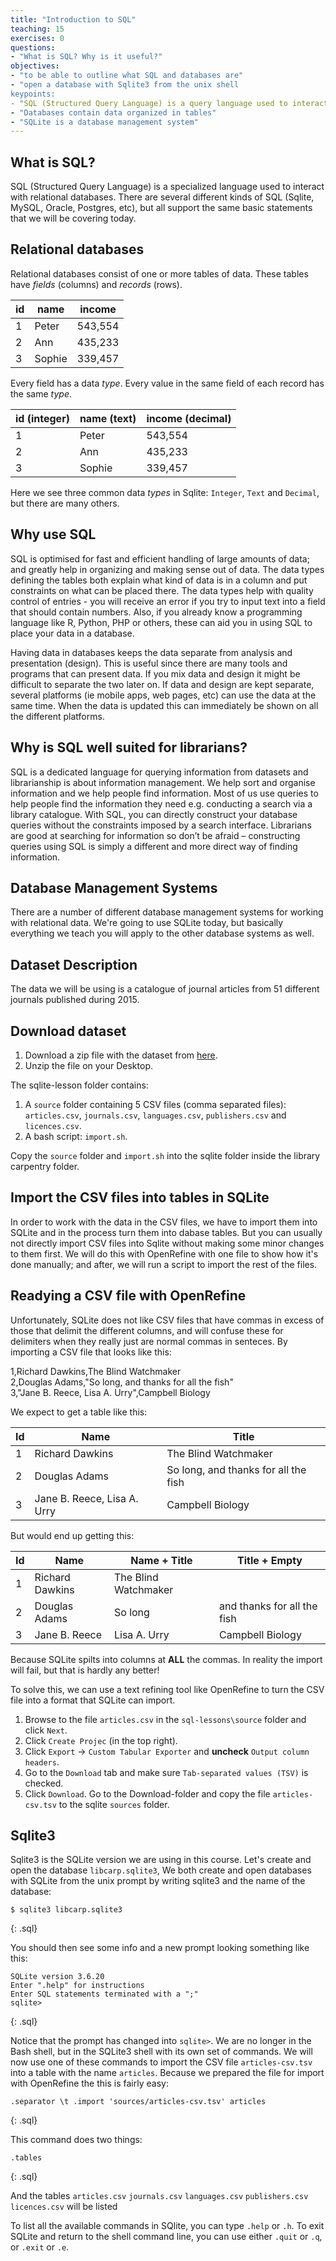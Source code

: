 ```yaml
---
title: "Introduction to SQL"
teaching: 15
exercises: 0
questions:
- "What is SQL? Why is it useful?"
objectives:
- "to be able to outline what SQL and databases are"
- "open a database with Sqlite3 from the unix shell
keypoints:
- "SQL (Structured Query Language) is a query language used to interact with databases"
- "Databases contain data organized in tables"
- "SQLite is a database management system"
---
```


## What is SQL?

SQL (Structured Query Language) is a specialized language used to interact with relational databases. 
There are several different kinds of SQL (Sqlite, MySQL, Oracle, Postgres, etc), but all support the same basic statements that we will be covering today.

## Relational databases

Relational databases consist of one or more tables of data.
These tables have _fields_ (columns) and _records_ (rows).

| id  | name   | income  |
| --- | ------ | ------- |
| 1   | Peter  | 543,554 |
| 2   | Ann    | 435,233 |
| 3   | Sophie | 339,457 |

Every field has a data _type_. Every value in the same field of each record has the same _type_. 

| id (integer) | name (text) | income (decimal) |
| ------------ | ----------- | ---------------- |
| 1            | Peter       | 543,554          |
| 2            | Ann         | 435,233          |
| 3            | Sophie      | 339,457          |

Here we see three common data _types_ in Sqlite: `Integer`, `Text` and `Decimal`, but there are many others.


## Why use SQL
SQL is optimised for fast and efficient handling of large amounts of data; and greatly help in 
organizing and making sense out of data. The data types defining the tables both explain what 
kind of data is in a column and put constraints on what can be placed there. The data types 
help with quality control of entries - you will receive an error if you try to input text 
into a field that should contain numbers. Also, if you already know a programming language like
R, Python, PHP or others, these can aid you in using SQL to place your data in a database.

Having data in databases keeps the data separate from analysis and presentation (design).
This is useful since there are many tools and programs that can present data.
If you mix data and design it might be difficult to separate the two later on.
If data and design are kept separate, several platforms (ie mobile apps, web pages, etc)
can use the data at the same time. When the data is updated this can immediately be shown on
all the different platforms.

## Why is SQL well suited for librarians?
SQL is a dedicated language for querying information from datasets and librarianship 
is about information management. We help sort and organise information and we help 
people find information. Most of us use queries to help people find the information 
they need e.g. conducting a search via a library catalogue.
With SQL, you can directly construct your database queries without the constraints 
imposed by a search interface. Librarians are good at  searching for information 
so don’t be afraid – constructing queries using SQL is simply a different and more direct
way of finding information. 

## Database Management Systems
There are a number of different database management systems for working with
relational data. We're going to use SQLite today, but basically everything we
teach you will apply to the other database systems as well. 

## Dataset Description
The data we will be using is a catalogue of journal articles from 51 different
journals published during 2015.

## Download dataset
1. Download a zip file with the dataset from
    [here](https://github.com/uio-carpentry/2017-02-02-librarycarpentry/raw/gh-pages/data/sqlite-lesson.zip).
2. Unzip the file on your Desktop.

The sqlite-lesson folder contains:

1. A `source` folder containing 5 CSV files (comma separated files): `articles.csv`, `journals.csv`, `languages.csv`, `publishers.csv` and `licences.csv`.
2. A bash script: `import.sh`. 

Copy the `source` folder and `import.sh` into the sqlite folder inside the library carpentry folder.

## Import the CSV files into tables in SQLite
In order to work with the data in the CSV files, we have to import them into SQLite 
and in the process turn them into dabase tables. 
But you can usually not directly import CSV files into Sqlite without making some minor changes to them first.
We will do this with OpenRefine with one file to show how it's done manually; and after, we will run a script
to import the rest of the files.

## Readying a CSV file with OpenRefine
Unfortunately, SQLite does not like CSV files that have commas in excess of those that delimit the different columns, and will confuse these for delimiters when they really just are normal commas in senteces. By importing a CSV file that looks like this: 

1,Richard Dawkins,The Blind Watchmaker<br>
2,Douglas Adams,"So long, and thanks for all the fish"<br>
3,"Jane B. Reece, Lisa A. Urry",Campbell Biology<br>

We expect to get a table like this:

| Id  | Name                        | Title                                |
| --- | --------------------------- | ------------------------------------ |
| 1   | Richard Dawkins             | The Blind Watchmaker                 |
| 2   | Douglas Adams               | So long, and thanks for all the fish |
| 3   | Jane B. Reece, Lisa A. Urry | Campbell Biology                     |

But would end up getting this:

| Id  | Name            | Name + Title         | Title + Empty               |
| --- | --------------- | -------------------- | --------------------------- |
| 1   | Richard Dawkins | The Blind Watchmaker |                             |
| 2   | Douglas Adams   | So long              | and thanks for all the fish |
| 3   | Jane B. Reece   | Lisa A. Urry         | Campbell Biology            |

Because SQLite spilts into columns at __ALL__ the commas.
In reality the import will fail, but that is hardly any better!

To solve this, we can use a text refining tool like OpenRefine to turn the CSV file into a format that SQLite can import.

1. Browse to the file `articles.csv` in the `sql-lessons\source` folder and click `Next`.
2. Click `Create Projec` (in the top right).
3. Click `Export` -> `Custom Tabular Exporter` and __uncheck__ `Output column headers`.
4. Go to the `Download` tab and make sure `Tab-separated values (TSV)` is checked.
5. Click `Download`. Go to the Download-folder and copy the file `articles-csv.tsv` to the sqlite `sources` folder.

<!--
//This section should be replaced by the one above, if OpenRefine is not part of the previous session(s)
## Import the CSV files into tables in SQLite
In order to work with the data in the CSV files, we have to import them into SQLite 
and in the process turn them into dabase tables. 
This can be a bit cumbersome, so for the purpose of this course we have made a script
that does this:

1. Make sure you are in the sqlite-folder and that the source folder is also there. 
2. Run import.sh by writing 'bash import.sh in the prompt
3. Then write: ls libcarp.sqlite3 to see that the database was created successfully 
 _(hint: you can use the `tab-key` to autocomplete 'ls l..')_  

## Sqlite3
Sqlite3 is the SQLite version we are using in this course. Let's open `libcarp.sqlite3`,
the newly made database containing the tables made from the 5 CSV-files.
To open a database with SQLite from the unix prompt, write sqlite3 and the name of the database:
-->
## Sqlite3
Sqlite3 is the SQLite version we are using in this course. Let's create and open the database `libcarp.sqlite3`,
We both create and open databases with SQLite from the unix prompt by writing sqlite3 and the name of the database:
~~~
$ sqlite3 libcarp.sqlite3
~~~
{: .sql}

You should then see some info and a new prompt looking something like this:

~~~
SQLite version 3.6.20
Enter ".help" for instructions
Enter SQL statements terminated with a ";"
sqlite>
~~~
{: .sql}

Notice that the prompt has changed into `sqlite>`. We are no longer in the Bash shell, but in the SQLite3 shell with its own set of commands. We will now use one of these commands to import the CSV file `articles-csv.tsv` into a table with the name `articles`.
Because we prepared the file for import with OpenRefine the this is fairly easy:

~~~
.separator \t .import 'sources/articles-csv.tsv' articles
~~~
{: .sql}

This command does two things:

<!--
//Replace this with the above lines, if you are only using the script to import the tables
This shell has its own set of commands. For example, in order to see which tables you have in your databatase you can type:

-->

~~~
.tables
~~~
{: .sql}

And the tables  `articles.csv` `journals.csv` `languages.csv` `publishers.csv` `licences.csv` will be listed

To list all the available commands in SQlite, you can type `.help` or `.h`.
To exit SQLite and return to the shell command line, you can use either
`.quit` or `.q`, or `.exit` or `.e`.
